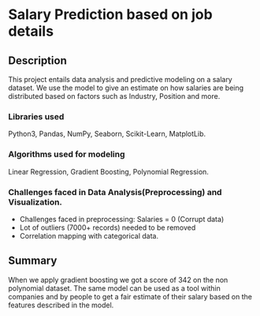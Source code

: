 # Salary Prediction based on job details
## Description
This project entails data analysis and predictive modeling on a salary dataset. We use the model to give an estimate on how salaries are being distributed based on factors such as Industry, Position and more.
### Libraries used
Python3, Pandas, NumPy, Seaborn, Scikit-Learn, MatplotLib.
### Algorithms used for modeling 
Linear Regression, Gradient Boosting, Polynomial Regression.
### Challenges faced in Data Analysis(Preprocessing) and Visualization.
* Challenges faced in preprocessing: Salaries = 0 (Corrupt data)
* Lot of outliers (7000+ records) needed to be removed
* Correlation mapping with categorical data. 

## Summary
When we apply gradient boosting we got a score of 342 on the non polynomial dataset. The same model can be used as a tool within companies and by people to get a fair estimate of their salary based on the features described in the model.
